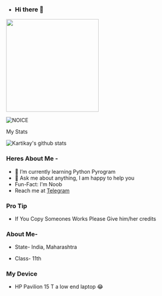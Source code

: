- ### Hi there 👋

<img align='centre' src='https://media1.tenor.com/images/73c30c771d758437b67f727452b73f4e/tenor.gif' width='250"'>

![NOICE](https://github-readme-stats.vercel.app/api/top-langs/?username=Kartikay22&theme=midnight-purple)


My Stats

![Kartikay's github stats](https://github-readme-stats.vercel.app/api?username=Kartikay22&show_icons=true&theme=midnight-purple)


### Heres About Me -

+  🌱 I’m currently learning Python Pyrogram
+  💬 Ask me about anything, I am happy to help you
+  Fun-Fact: I'm Noob
+  Reach me at [Telegram](https://t.me/Kartikay_bhasin)


### Pro Tip

- If You Copy Someones Works Please Give him/her credits 

### About Me-

- State- India, Maharashtra

- Class- 11th


### My Device

- HP Pavilion 15 T a low end laptop 😂
